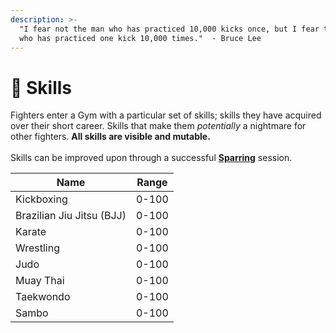 ```yaml
---
description: >-
  "I fear not the man who has practiced 10,000 kicks once, but I fear the man
  who has practiced one kick 10,000 times."  - Bruce Lee
---
```


# 🥋 Skills

Fighters enter a Gym with a particular set of skills; skills they have acquired over their short career. Skills that make them _potentially_ a nightmare for other fighters. **All skills are visible and mutable.**\
\
Skills can be improved upon through a successful [**Sparring**](../training-and-sparring.md) session.

| Name                      | Range |
| ------------------------- | ----- |
| Kickboxing                | 0-100 |
| Brazilian Jiu Jitsu (BJJ) | 0-100 |
| Karate                    | 0-100 |
| Wrestling                 | 0-100 |
| Judo                      | 0-100 |
| Muay Thai                 | 0-100 |
| Taekwondo                 | 0-100 |
| Sambo                     | 0-100 |
